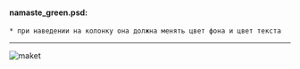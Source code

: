 #### namaste_green.psd:
    * при наведении на колонку она должна менять цвет фона и цвет текста
---

![maket](/source/1b0eb2e9.png "Макет")
